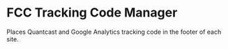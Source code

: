 # FCC Tracking Code Manager
Places Quantcast and Google Analytics tracking code in the footer of each site.
